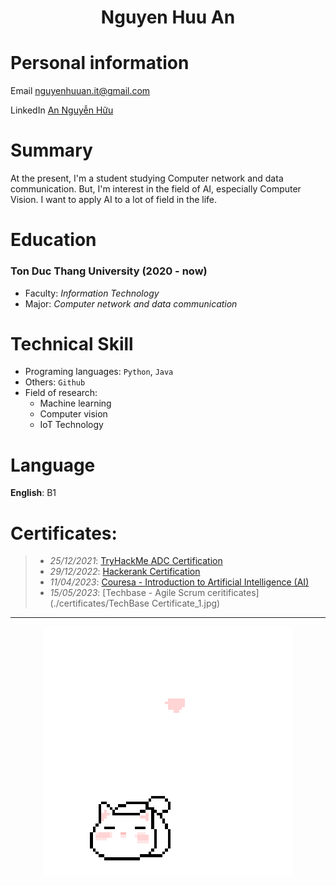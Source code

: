 <h1 align='center'>Nguyen Huu An</h1>

# Personal information
Email          <nguyenhuuan.it@gmail.com>

LinkedIn       [An Nguyễn Hữu](https://www.linkedin.com/in/nguyenhuuan-it/)

# Summary
At the present, I'm a student studying Computer network and data communication. But, I'm interest in the field of AI, especially Computer Vision. I want to apply AI to a lot of field in the life.

# Education
### Ton Duc Thang University (2020 - now)
+ Faculty: *Information Technology*
+ Major: *Computer network and data communication*


# Technical Skill
+ Programing languages: `Python`, `Java`
+ Others: `Github`
+ Field of research:
    - Machine learning
    - Computer vision
    - IoT Technology

# Language
**English**: B1

# Certificates:
>- *25/12/2021*: [TryHackMe ADC Certification](https://tryhackme-certificates.s3-eu-west-1.amazonaws.com/THM-HKVVJOIWJA.png)
>- *29/12/2022*: [Hackerank Certification](https://hackerrank.com/certificates/c3963cfc95f1)
>- *11/04/2023*: [Couresa - Introduction to Artificial Intelligence (AI)](https://www.coursera.org/account/accomplishments/certificate/PT7XSFWLJVH9)
>- *15/05/2023*: [Techbase - Agile Scrum ceritificates](./certificates/TechBase Certificate_1.jpg)
___

<p align="center">
 <img src="cat_intro.gif" />
</p>
